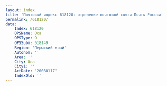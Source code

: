 ```yaml
---
layout: index
title: 'Почтовый индекс 618120: отделение почтовой связи Почты России'
permalink: /618120/
data:
    Index: 618120
    OPSName: Оса
    OPSType: О
    OPSSubm: 618149
    Region: 'Пермский край'
    Autonom: ''
    Area: ''
    City: Оса
    City1: ''
    ActDate: '20080117'
    IndexOld: ''
---
```

